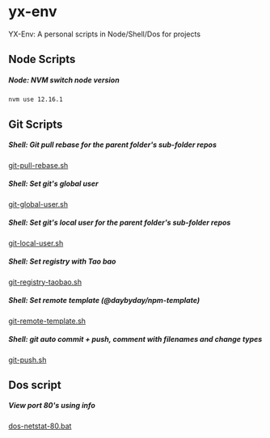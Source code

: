 # yx-env
YX-Env: A personal scripts in Node/Shell/Dos for projects

## Node Scripts

##### Node: NVM switch node version

```shell script
nvm use 12.16.1
```

## Git Scripts

##### Shell: Git pull rebase for the parent folder's sub-folder repos
[git-pull-rebase.sh](./git-pull-rebase.sh)

##### Shell: Set git's global user
[git-global-user.sh](./git-global-user.sh)

##### Shell: Set git's local user for the parent folder's sub-folder repos
[git-local-user.sh](./git-local-user.sh)

##### Shell: Set registry with Tao bao
[git-registry-taobao.sh](./git-registry-taobao.sh)

##### Shell: Set remote template (@daybyday/npm-template)
[git-remote-template.sh](./git-remote-template.sh)

##### Shell: git auto commit + push, comment with filenames and change types
[git-push.sh](./git-push.sh)

## Dos script

##### View port 80's using info
[dos-netstat-80.bat](./dos-netstat-80.bat)
